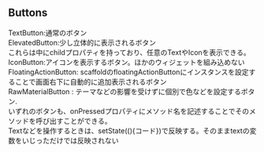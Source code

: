 ## Buttons
TextButton:通常のボタン  
ElevatedButton:少し立体的に表示されるボタン  
これらは中にchildプロパティを持っており、任意のTextやIconを表示できる。  
IconButton:アイコンを表示するボタン。ほかのウィジェットを組み込めない  
FloatingActionButton: scaffoldのfloatingActionButtonにインスタンスを設定することで画面右下に自動的に追加表示されるボタン  
RawMaterialButton : テーマなどの影響を受けずに個別で色などを設定するボタン.  
いずれのボタンも、onPressedプロパティにメソッド名を記述することでそのメソッドを呼び出すことができる。  
Textなどを操作するときは、setState((){コード})で反映する。そのままtextの変数をいじっただけでは反映されない